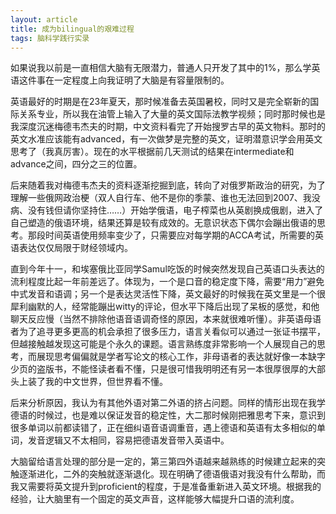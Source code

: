 ```yaml
---
layout: article
title: 成为bilingual的艰难过程
tags: 脑科学践行实录
---
```

如果说我以前是一直相信大脑有无限潜力，普通人只开发了其中的1%，那么学英语这件事在一定程度上向我证明了大脑是有容量限制的。

英语最好的时期是在23年夏天，那时候准备去英国暑校，同时又是完全崭新的国际关系专业，所以我在油管上输入了大量的英文国际法教学视频；同时那时候也是我深度沉迷梅德韦杰夫的时期，中文资料看完了开始搜罗古早的英文物料。那时的英文水准应该能有advanced，有一次做梦是完整的英文，证明潜意识学会用英文思考了（我真厉害）。现在的水平根据前几天测试的结果在intermediate和advance之间，四分之三的位置。

后来随着我对梅德韦杰夫的资料逐渐挖掘到底，转向了对俄罗斯政治的研究，为了理解一些俄网政治梗（双人自行车、他不是你的季蒙、谁也无法回到2007、我没病、没有钱但请你坚持住……）开始学俄语，电子榨菜也从英剧换成俄剧，进入了自己塑造的俄语环境，结果还算是较有成效的。无意识状态下偶尔会蹦出俄语的思考。那段时间英语使用频率变少了，只需要应对每学期的ACCA考试，所需要的英语表达仅仅局限于财经领域内。

直到今年十一，和埃塞俄比亚同学Samul吃饭的时候突然发现自己英语口头表达的流利程度比起一年前差远了。体现为，一个是口音的稳定度下降，需要“用力”避免中式发音和语调；另一个是表达灵活性下降，英文最好的时候我在英文里是一个很犀利幽默的人，经常能蹦出witty的评论，但水平下降后出现了呆板的感觉，和他聊天反应慢（当然不排除他语音语调奇怪的原因，本来就很难听懂）。非英语母语者为了追寻更多更高的机会承担了很多压力，语言关看似可以通过一张证书摆平，但越接触越发现这可能是个永久的课题。语言熟练度非常影响一个人展现自己的思考，而展现思考偏偏就是学者写论文的核心工作，非母语者的表达就好像一本缺字少页的盗版书，不能怪读者看不懂，只是很可惜我明明还有另一本很厚很厚的大部头上装了我的中文世界，但世界看不懂。

后来分析原因，我认为有其他外语对第二外语的挤占问题。同样的情形出现在我学德语的时候过，也是难以保证发音的稳定性，大二那时候刚把雅思考下来，意识到很多单词以前都读错了，正在细纠语音语调重音，遇上德语和英语有太多相似的单词，发音逻辑又不太相同，容易把德语发音带入英语中。

大脑留给语言处理的部分是一定的，第三第四外语越来越熟练的时候建立起来的突触逐渐进化，二外的突触就逐渐退化。现在明确了德语俄语对我没有什么帮助，而我又需要将英文提升到proficient的程度，于是准备重新进入英文环境。根据我的经验，让大脑里有一个固定的英文声音，这样能够大幅提升口语的流利度。